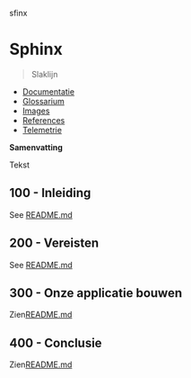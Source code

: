 sfinx

# Sphinx

> Slaklijn

-   [Documentatie](./DOCUMENTATION.md)
-   [Glossarium](./GLOSSARY.md)
-   [Images](./IMAGES.md)
-   [References](./REFERENCES.md)
-   [Telemetrie](./TELEMETRY.md)

**Samenvatting**

Tekst

## 100 - Inleiding

See [README.md](./100/README.md)

## 200 - Vereisten

See [README.md](./200/README.md)

## 300 - Onze applicatie bouwen

Zien[README.md](./300/README.md)

## 400 - Conclusie

Zien[README.md](./400/README.md)
